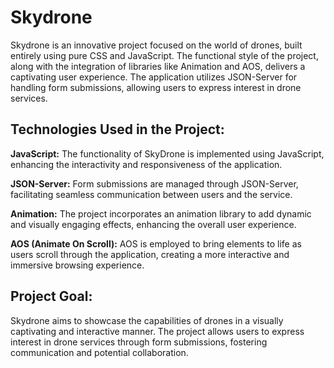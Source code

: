# Skydrone

Skydrone is an innovative project focused on the world of drones, built entirely using pure CSS and JavaScript. The functional style of the project, along with the integration of libraries like Animation and AOS, delivers a captivating user experience. The application utilizes JSON-Server for handling form submissions, allowing users to express interest in drone services.

## Technologies Used in the Project:

**JavaScript:** The functionality of SkyDrone is implemented using JavaScript, enhancing the interactivity and responsiveness of the application.

**JSON-Server:** Form submissions are managed through JSON-Server, facilitating seamless communication between users and the service.

**Animation:** The project incorporates an animation library to add dynamic and visually engaging effects, enhancing the overall user experience.

**AOS (Animate On Scroll):** AOS is employed to bring elements to life as users scroll through the application, creating a more interactive and immersive browsing experience.

## Project Goal:

Skydrone aims to showcase the capabilities of drones in a visually captivating and interactive manner. The project allows users to express interest in drone services through form submissions, fostering communication and potential collaboration.
